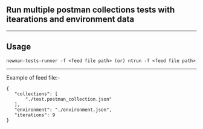 ## Run multiple postman collections tests with itearations and environment data

----

## Usage
```
newman-tests-runner -f <feed file path> (or) ntrun -f <feed file path>
```

----

Example of feed file:-
 ```
 {
    "collections": [
        "./test.postman_collection.json"
    ],
    "environment": "./environment.json",
    "iterations": 9
}
 ```